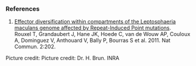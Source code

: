 ### References

1.  [Effector diversification within compartments of the Leptosphaeria
    maculans genome affected by Repeat-Induced Point
    mutations](http://europepmc.org/abstract/MED/21326234).\
    Rouxel T, Grandaubert J, Hane JK, Hoede C, van de Wouw AP, Couloux
    A, Dominguez V, Anthouard V, Bally P, Bourras S et al. 2011. Nat
    Commun. 2:202.

Picture credit: Picture credit: Dr. H. Brun. INRA
